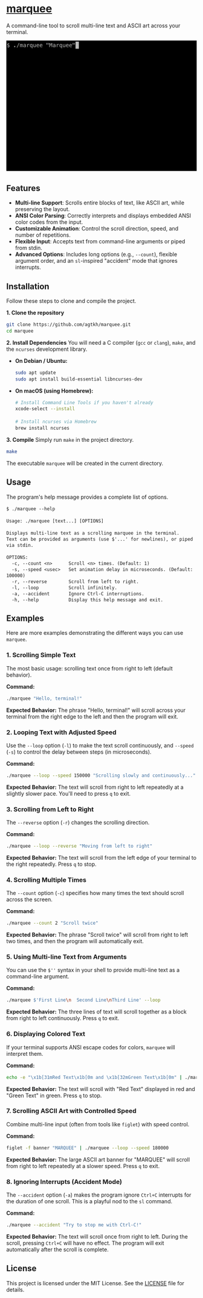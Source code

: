 # [marquee](https://github.com/agtkh/marquee)

A command-line tool to scroll multi-line text and ASCII art across your terminal.

![Main Demo](./screenshot01.gif)

## Features

-   **Multi-line Support**: Scrolls entire blocks of text, like ASCII art, while preserving the layout.
-   **ANSI Color Parsing**: Correctly interprets and displays embedded ANSI color codes from the input.
-   **Customizable Animation**: Control the scroll direction, speed, and number of repetitions.
-   **Flexible Input**: Accepts text from command-line arguments or piped from stdin.
-   **Advanced Options**: Includes long options (e.g., `--count`), flexible argument order, and an `sl`-inspired "accident" mode that ignores interrupts.

## Installation

Follow these steps to clone and compile the project.

**1. Clone the repository**
```bash
git clone https://github.com/agtkh/marquee.git
cd marquee
```

**2. Install Dependencies**
You will need a C compiler (`gcc` or `clang`), `make`, and the `ncurses` development library.

* **On Debian / Ubuntu:**
    ```bash
    sudo apt update
    sudo apt install build-essential libncurses-dev
    ```

* **On macOS (using Homebrew):**
    ```bash
    # Install Command Line Tools if you haven't already
    xcode-select --install

    # Install ncurses via Homebrew
    brew install ncurses
    ```

**3. Compile**
Simply run `make` in the project directory.
```bash
make
```
The executable `marquee` will be created in the current directory.

## Usage

The program's help message provides a complete list of options.
```
$ ./marquee --help

Usage: ./marquee [text...] [OPTIONS]

Displays multi-line text as a scrolling marquee in the terminal.
Text can be provided as arguments (use $'...' for newlines), or piped via stdin.

OPTIONS:
  -c, --count <n>      Scroll <n> times. (Default: 1)
  -s, --speed <usec>   Set animation delay in microseconds. (Default: 100000)
  -r, --reverse        Scroll from left to right.
  -l, --loop           Scroll infinitely.
  -a, --accident       Ignore Ctrl-C interruptions.
  -h, --help           Display this help message and exit.
```

## Examples

Here are more examples demonstrating the different ways you can use `marquee`.

### 1. Scrolling Simple Text

The most basic usage: scrolling text once from right to left (default behavior).

**Command:**
```bash
./marquee "Hello, terminal!"
```
**Expected Behavior:** The phrase "Hello, terminal!" will scroll across your terminal from the right edge to the left and then the program will exit.

### 2. Looping Text with Adjusted Speed

Use the `--loop` option (`-l`) to make the text scroll continuously, and `--speed` (`-s`) to control the delay between steps (in microseconds).

**Command:**
```bash
./marquee --loop --speed 150000 "Scrolling slowly and continuously..."
```
**Expected Behavior:** The text will scroll from right to left repeatedly at a slightly slower pace. You'll need to press `q` to exit.

### 3. Scrolling from Left to Right

The `--reverse` option (`-r`) changes the scrolling direction.

**Command:**
```bash
./marquee --loop --reverse "Moving from left to right"
```
**Expected Behavior:** The text will scroll from the left edge of your terminal to the right repeatedly. Press `q` to stop.

### 4. Scrolling Multiple Times

The `--count` option (`-c`) specifies how many times the text should scroll across the screen.

**Command:**
```bash
./marquee --count 2 "Scroll twice"
```
**Expected Behavior:** The phrase "Scroll twice" will scroll from right to left two times, and then the program will automatically exit.

### 5. Using Multi-line Text from Arguments

You can use the `$''` syntax in your shell to provide multi-line text as a command-line argument.

**Command:**
```bash
./marquee $'First Line\n  Second Line\nThird Line' --loop
```
**Expected Behavior:** The three lines of text will scroll together as a block from right to left continuously. Press `q` to exit.

### 6. Displaying Colored Text

If your terminal supports ANSI escape codes for colors, `marquee` will interpret them.

**Command:**
```bash
echo -e "\x1b[31mRed Text\x1b[0m and \x1b[32mGreen Text\x1b[0m" | ./marquee --loop
```
**Expected Behavior:** The text will scroll with "Red Text" displayed in red and "Green Text" in green. Press `q` to stop.

### 7. Scrolling ASCII Art with Controlled Speed

Combine multi-line input (often from tools like `figlet`) with speed control.

**Command:**
```bash
figlet -f banner "MARQUEE" | ./marquee --loop --speed 180000
```
**Expected Behavior:** The large ASCII art banner for "MARQUEE" will scroll from right to left repeatedly at a slower speed. Press `q` to exit.

### 8. Ignoring Interrupts (Accident Mode)

The `--accident` option (`-a`) makes the program ignore `Ctrl+C` interrupts for the duration of one scroll. This is a playful nod to the `sl` command.

**Command:**
```bash
./marquee --accident "Try to stop me with Ctrl-C!"
```
**Expected Behavior:** The text will scroll once from right to left. During the scroll, pressing `Ctrl+C` will have no effect. The program will exit automatically after the scroll is complete.

## License

This project is licensed under the MIT License. See the [LICENSE](LICENSE) file for details.
